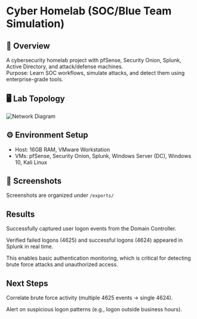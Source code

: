 # Cyber Homelab (SOC/Blue Team Simulation)

## 📌 Overview
A cybersecurity homelab project with pfSense, Security Onion, Splunk, Active Directory, and attack/defense machines.  
Purpose: Learn SOC workflows, simulate attacks, and detect them using enterprise-grade tools.

## 🖥️ Lab Topology
![Network Diagram](diagrams/topology.png)

## ⚙️ Environment Setup
- Host: 16GB RAM, VMware Workstation
- VMs: pfSense, Security Onion, Splunk, Windows Server (DC), Windows 10, Kali Linux

## 📸 Screenshots
Screenshots are organized under `/exports/`

## Results

Successfully captured user logon events from the Domain Controller.

Verified failed logons (4625) and successful logons (4624) appeared in Splunk in real time.

This enables basic authentication monitoring, which is critical for detecting brute force attacks and unauthorized access.

## Next Steps

Correlate brute force activity (multiple 4625 events → single 4624).

Alert on suspicious logon patterns (e.g., logon outside business hours).
